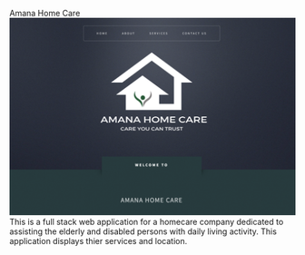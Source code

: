 Amana Home Care
<img src="./images/AmanaHomeCare.png">
This is a full stack web application for a homecare company dedicated to assisting the elderly and disabled persons with daily living activity. This application displays thier services and location. 
